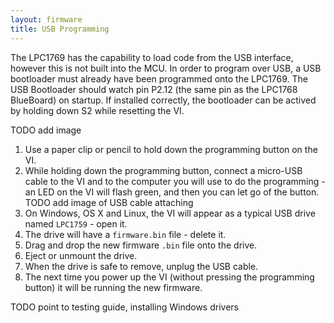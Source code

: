 ```yaml
---
layout: firmware
title: USB Programming
---
```


The LPC1769 has the capability to load code from the USB interface, however this
is not built into the MCU.  In order to program over USB, a USB bootloader must
already have been programmed onto the LPC1769.  The USB Bootloader should watch
pin P2.12 (the same pin as the LPC1768 BlueBoard) on startup.  If installed
correctly, the bootloader can be actived by holding down S2 while resetting the
VI.

TODO add image

1. Use a paper clip or pencil to hold down the programming button on the VI.
1. While holding down the programming button, connect a micro-USB cable to the
   VI and to the computer you will use to do the programming - an LED on the VI
   will flash green, and then you can let go of the button. TODO add image of
   USB cable attaching
1. On Windows, OS X and Linux, the VI will appear as a typical USB drive named
   `LPC1759` - open it.
1. The drive will have a `firmware.bin` file - delete it.
1. Drag and drop the new firmware `.bin` file onto the drive.
1. Eject or unmount the drive.
1. When the drive is safe to remove, unplug the USB cable.
1. The next time you power up the VI (without pressing the programming button)
   it will be running the new firmware.

TODO point to testing guide, installing Windows drivers
